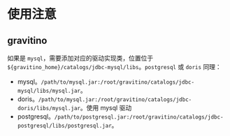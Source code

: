 # 使用注意

## gravitino
如果是 `mysql`，需要添加对应的驱动实现类，位置位于 `${gravitino_home}/catalogs/jdbc-mysql/libs`。`postgresql` 或 `doris` 同理：

* mysql。`/path/to/mysql.jar:/root/gravitino/catalogs/jdbc-mysql/libs/mysql.jar`。
* doris。`/path/to/mysql.jar:/root/gravitino/catalogs/jdbc-doris/libs/mysql.jar`。使用 mysql 驱动
* postgresql。`/path/to/postgresql.jar:/root/gravitino/catalogs/jdbc-postgresql/libs/postgresql.jar`。